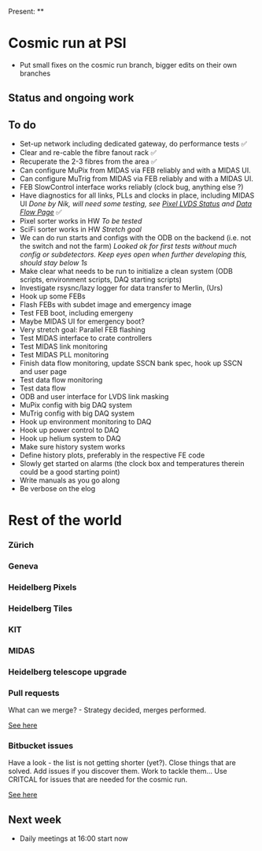 Present: **

# Cosmic run at PSI #

* Put small fixes on the cosmic run branch, bigger edits on their own branches

## Status and ongoing work ##

## To do ##

* Set-up network including dedicated gateway, do performance tests :white_check_mark:
* Clear and re-cable the fibre fanout rack :white_check_mark:
* Recuperate the 2-3 fibres from the area :white_check_mark:
* Can configure MuPix from MIDAS via FEB reliably and with a MIDAS UI.
* Can configure MuTrig from MIDAS via FEB reliably and with a MIDAS UI.
* FEB SlowControl interface works reliably (clock bug, anything else ?)
* Have diagnostics for all links, PLLs and clocks in place, including MIDAS UI *Done by Nik, will need some testing, see [Pixel LVDS Status](https://bitbucket.org/mu3e/online/wiki/UI/Pixel%20LVDS%20UI.md) and [Data Flow Page](https://bitbucket.org/mu3e/online/wiki/UI/Data%20Flow%20UI.md)* :white_check_mark:
* Pixel sorter works in HW *To be tested*
* SciFi sorter works in HW *Stretch goal*
* We can do run starts and configs with the ODB on the backend (i.e. not the switch and not the farm) *Looked ok for first tests without much config or subdetectors.  Keep eyes open when further developing this, should stay below 1s*
* Make clear what needs to be run to initialize a clean system (ODB scripts, environment scripts, DAQ starting scripts)
* Investigate rsysnc/lazy logger for data transfer to Merlin, (Urs)
* Hook up some FEBs
* Flash FEBs with subdet image and emergency image
* Test FEB boot, including emergeny
* Maybe MIDAS UI for emergency boot?
* Very stretch goal: Parallel FEB flashing
* Test MIDAS interface to crate controllers
* Test MIDAS link monitoring
* Test MIDAS PLL monitoring
* Finish data flow monitoring, update SSCN bank spec, hook up SSCN and user page
* Test data flow monitoring
* Test data flow
* ODB and user interface for LVDS link masking
* MuPix config with big DAQ system
* MuTrig config with big DAQ system
* Hook up environment monitoring to DAQ
* Hook up power control to DAQ
* Hook up helium system to DAQ
* Make sure history system works
* Define history plots, preferably in the respective FE code
* Slowly get started on alarms (the clock box and temperatures therein could be a good starting point)
* Write manuals as you go along
* Be verbose on the elog

# Rest of the world #

### Zürich ###


### Geneva ###


### Heidelberg Pixels ###



### Heidelberg Tiles ###



### KIT ###


### MIDAS ###


### Heidelberg telescope upgrade ###


### Pull requests ###

What can we merge?  - Strategy decided, merges performed.

[See here](https://bitbucket.org/mu3e/online/pull-requests/)

### Bitbucket issues ###

Have a look - the list is not getting shorter (yet?). Close things that are solved. Add issues if you discover them. Work to tackle them... Use CRITCAL for issues that are needed for the cosmic run.

[See here](https://bitbucket.org/mu3e/online/issues?status=new&status=open)


## Next week ##

* Daily meetings at 16:00 start now